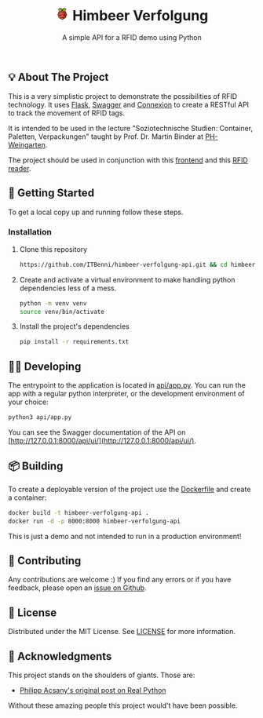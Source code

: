 <div align="center">

# <img src="docs/raspberry-pi.svg" style="height: 1em; aspect-ratio: 1/1; " aria-hidden="true"> Himbeer Verfolgung

A simple API for a RFID demo using Python

<br/>

</div>


## 💡 About The Project

This is a very simplistic project to demonstrate the possibilities of RFID technology.
It uses [Flask](https://flask.palletsprojects.com/en/3.0.x/), [Swagger](https://swagger.io/docs/specification/about/) and [Connexion](https://connexion.readthedocs.io/en/stable/) to create a RESTful API to track the movement of RFID tags. 

It is intended to be used in the lecture "Soziotechnische Studien: Container, Paletten, Verpackungen" taught by Prof. Dr. Martin Binder at [PH-Weingarten](https://technik.ph-weingarten.de/das-fach/das-fach/).

The project should be used in conjunction with this [frontend](https://github.com/ITBenni/himbeer-verfolgung-frontend) and this [RFID reader](https://github.com/ITBenni/himbeer-verfolgung-rfid). 


## 🧭 Getting Started

To get a local copy up and running follow these steps.

### Installation

1. Clone this repository

	```bash
	https://github.com/ITBenni/himbeer-verfolgung-api.git && cd himbeer-verfolgung-api
	```

2. Create and activate a virtual environment to make handling python dependencies less of a mess. 

	```bash
	python -m venv venv 
	source venv/bin/activate
	```

2. Install the project's dependencies

	```bash
	pip install -r requirements.txt
	```

## 🧑‍💻 Developing

The entrypoint to the application is located in [api/app.py](api/app.py). 
You can run the app with a regular python interpreter, or the development environment of your choice: 

```bash
python3 api/app.py
```

You can see the Swagger documentation of the API on [http://127.0.0.1:8000/api/ui/](http://127.0.0.1:8000/api/ui/). 


## 📦 Building

To create a deployable version of the project use the [Dockerfile](Dockerfile) and create a container:

```bash
docker build -t himbeer-verfolgung-api . 
docker run -d -p 8000:8000 himbeer-verfolgung-api
```

This is just a demo and not intended to run in a production environment! 


## 🤝 Contributing

Any contributions are welcome :)
If you find any errors or if you have feedback, please open an [issue on Github](https://github.com/ITBenni/himbeer-verfolgung-api/issues).


## 📜 License

Distributed under the MIT License. See [LICENSE](LICENSE) for more information.


## 🙏 Acknowledgments

This project stands on the shoulders of giants. Those are: 

- [Philipp Acsany's original post on Real Python](https://realpython.com/flask-connexion-rest-api/)

Without these amazing people this project would't have been possible. 